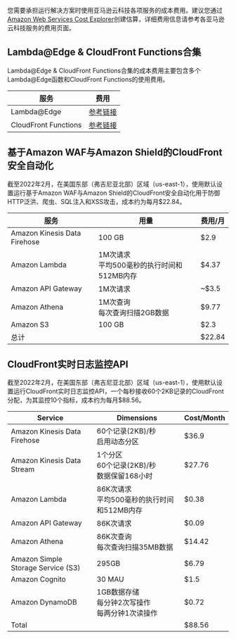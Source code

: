 您需要承担运行解决方案时使用亚马逊云科技各项服务的成本费用。建议您通过[Amazon Web Services Cost Explorer](http://aws.amazon.com/aws-cost-management/aws-cost-explorer/)创建估算，详细费用信息请参考各亚马逊云科技服务的费用页面。

## Lambda@Edge & CloudFront Functions合集
Lambda@Edge & CloudFront Functions合集的成本费用主要包含多个Lambda@Edge函数和CloudFront Functions的使用费用。

|  服务  | 费用  | 
|  ----  | ----  | 
| Lambda@Edge | [参考链接](https://aws.amazon.com/lambda/pricing/) | 
| CloudFront Functions | [参考链接](https://aws.amazon.com/cloudfront/pricing/) | 


## 基于Amazon WAF与Amazon Shield的CloudFront安全自动化
截至2022年2月，在美国东部（弗吉尼亚北部）区域（us-east-1），使用默认设置运行基于Amazon WAF与Amazon Shield的CloudFront安全自动化用于防御HTTP泛洪、爬虫、SQL注入和XSS攻击，成本约为每月$22.84。 

|  服务  | 用量 | 费用/月 | 
|  ----  | ----  | ----  |  
| Amazon Kinesis Data Firehose | 100 GB | $2.9 |
| Amazon Lambda | 1M次请求<br>平均500毫秒的执行时间和512MB内存 | $4.37 |
| Amazon API Gateway | 1M次请求 | ~$3.5 |
| Amazon Athena | 1M次查询<br>每次查询扫描2GB数据 | $9.77 |
| Amazon S3 | 100 GB | $2.3 |
| 总计 |  | $22.84 |


## CloudFront实时日志监控API
截至2022年2月，在美国东部（弗吉尼亚北部）区域（us-east-1），使用默认设置运行CloudFront实时日志监控API，一个每秒接收60个2KB记录的CloudFront分配，为其监控10个指标，成本约为每月$88.56。

|  Service  | Dimensions | Cost/Month | 
|  ----  | ----  | ----  |  
| Amazon Kinesis Data Firehose | 60个记录(2KB)/秒<br>启用动态分区 | $36.9 |
| Amazon Kinesis Data Stream | 1个分区<br>60个记录(2KB)/秒<br>数据保留168小时 | $27.76 |
| Amazon Lambda | 86K次请求<br>平均500毫秒的执行时间和512MB内存 | $0.38 |
| Amazon API Gateway | 86K次请求 | $0.09 |
| Amazon Athena | 86K次查询<br>每次查询扫描35MB数据 | $14.42 |
| Amazon Simple Storage Service (S3) | 295GB | $6.79 |
| Amazon Cognito | 30 MAU | $1.5 |
| Amazon DynamoDB | 1GB数据存储<br>每分钟2次写操作<br>每两分钟1次读操作 | $0.72 |
| Total |  | $88.56 |